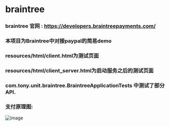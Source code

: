 # braintree
### braintree 官网 : https://developers.braintreepayments.com/

### 本项目为Braintree中对接paypal的简易demo

### resources/html/client.html为测试页面

### resources/html/client_server.html为启动服务之后的测试页面

### com.tony.unit.braintree.BraintreeApplicationTests 中测试了部分API.

### 支付原理图: 

![image](https://note.youdao.com/yws/api/group/50333752/file/426966731?method=download&inline=true&version=1&shareToken=3C6E6C191E8641739AC90E524E1AF22E)
